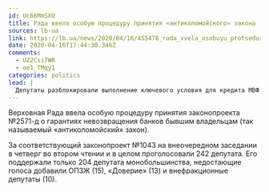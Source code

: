 ```yaml
---
id: Uc66MmSXU
title: Рада ввела особую процедуру принятия «антиколомойского» закона
sources: lb-ua
link: https://lb.ua/news/2020/04/16/455478_rada_vvela_osobuyu_protseduru_prinyatiya.html
date: 2020-04-16T17:44:30.346Z
comments:
  - UZ2Csi7WR
  - oe1_TMqy1
categories: politics
lead: |
  Депутаты разблокировали выполнение ключевого условия для кредита МВФ
---
```

Верховная Рада ввела особую процедуру принятия законопроекта №2571-д о&nbsp;гарантиях невозвращения банков бывшим владельцам (так называемый «антиколомойский» закон).

За соответствующий законопроект №1043 на&nbsp;внеочередном заседании в&nbsp;четверг во&nbsp;втором чтении и&nbsp;в&nbsp;целом проголосовали 242&nbsp;депутата. Его поддержали только 204&nbsp;депутата монобольшинства, недостающие голоса добавили ОПЗЖ&nbsp;(15), «Доверие»&nbsp;(13) и&nbsp;внефракционные депутаты&nbsp;(10).
